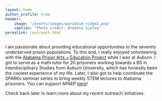 ```yaml
---
layout: home
author_profile: true
header:
    image: "/assets/images/paradise-ridge2.png"
    caption: "Photo credit: Breanna Sipley"
permalink: /outreach.html
---
```

I am passionate about providing educational opportunities to the severely underserved prison populations. To this end, I really enjoyed volunteering with the [Alabama Prison Arts + Education Project](http://apaep.auburn.edu/) while I was at Auburn. I got to serve as a math tutor for 20 prisoners working towards a BS in Interdisciplinary Studies from Auburn University, which has honestly been the coolest experience of my life. Later, I also got to help coordinate the SPARKs seminar series to bring weekly STEM lectures to Alabama prisoners. You can support APAEP [here](https://secure.auburn.edu/s/1715/giving/index.aspx?sid=1715&gid=2&pgid=390&cid=1009&dids=82)!

Check back later to learn more about my recent outreach initiatives.
